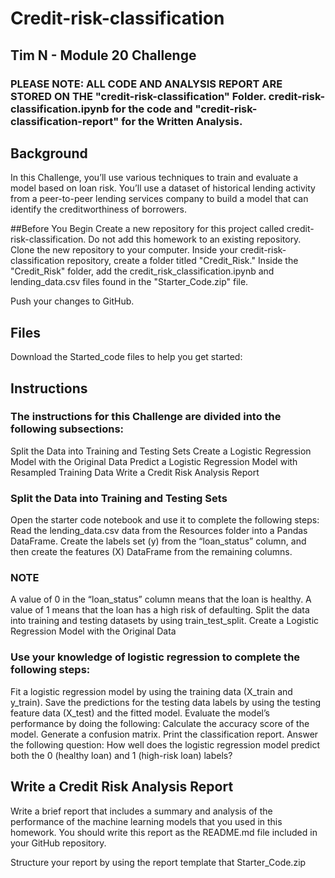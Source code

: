 # Credit-risk-classification
## Tim N - Module 20 Challenge
### PLEASE NOTE: ALL CODE AND ANALYSIS REPORT ARE STORED ON THE "credit-risk-classification" Folder. credit-risk-classification.ipynb for the code and "credit-risk-classification-report" for the Written Analysis.

## Background
In this Challenge, you’ll use various techniques to train and evaluate a model based on loan risk. You’ll use a dataset of historical lending activity from a peer-to-peer lending services company to build a model that can identify the creditworthiness of borrowers.

##Before You Begin
Create a new repository for this project called credit-risk-classification. Do not add this homework to an existing repository.
Clone the new repository to your computer.
Inside your credit-risk-classification repository, create a folder titled "Credit_Risk."
Inside the "Credit_Risk" folder, add the credit_risk_classification.ipynb and lending_data.csv files found in the "Starter_Code.zip" file.

Push your changes to GitHub.

## Files
Download the Started_code files to help you get started:

## Instructions
### The instructions for this Challenge are divided into the following subsections:
Split the Data into Training and Testing Sets
Create a Logistic Regression Model with the Original Data
Predict a Logistic Regression Model with Resampled Training Data
Write a Credit Risk Analysis Report

### Split the Data into Training and Testing Sets
Open the starter code notebook and use it to complete the following steps:
Read the lending_data.csv data from the Resources folder into a Pandas DataFrame.
Create the labels set (y) from the “loan_status” column, and then create the features (X) DataFrame from the remaining columns.

### NOTE
A value of 0 in the “loan_status” column means that the loan is healthy. A value of 1 means that the loan has a high risk of defaulting.
Split the data into training and testing datasets by using train_test_split.
Create a Logistic Regression Model with the Original Data

### Use your knowledge of logistic regression to complete the following steps:
Fit a logistic regression model by using the training data (X_train and y_train).
Save the predictions for the testing data labels by using the testing feature data (X_test) and the fitted model.
Evaluate the model’s performance by doing the following:
    Calculate the accuracy score of the model.
    Generate a confusion matrix.
    Print the classification report.
Answer the following question: How well does the logistic regression model predict both the 0 (healthy loan) and 1 (high-risk loan) labels?

## Write a Credit Risk Analysis Report
Write a brief report that includes a summary and analysis of the performance of the machine learning models that you used in this homework. You should write this report as the README.md file included in your GitHub repository.

Structure your report by using the report template that Starter_Code.zip
